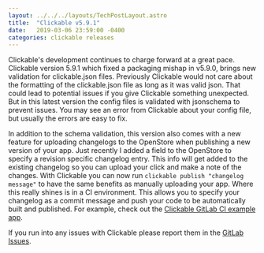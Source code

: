 ```yaml
---
layout: ../../../layouts/TechPostLayout.astro
title:  "Clickable v5.9.1"
date:   2019-03-06 23:59:00 -0400
categories: clickable releases
---
```


Clickable's development continues to charge forward at a great pace. Clickable
version 5.9.1 which fixed a packaging mishap in v5.9.0, brings new validation
for clickable.json files. Previously Clickable would not care about the
formatting of the clickable.json file as long as it was valid json. That
could lead to potential issues if you give Clickable something unexpected.
But in this latest version the config files is validated with jsonschema to
prevent issues. You may see an error from Clickable about your config file,
but usually the errors are easy to fix.

In addition to the schema validation, this version also comes with a new feature
for uploading changelogs to the OpenStore when publishing a new version of your
app. Just recently I added a field to the OpenStore to specify a revision
specific changelog entry. This info will get added to the existing changelog
so you can upload your click and make a note of the changes. With Clickable
you can now run `clickable publish "changelog message"` to have the same
benefits as manually uploading your app. Where this really shines is in a CI
environment. This allows you to specify your changelog as a commit message
and push your code to be automatically built and published. For example,
check out the [Clickable GitLab CI example app](https://gitlab.com/clickable/clickable-gitlab-ci-test/blob/master/.gitlab-ci.yml#L7).

If you run into any issues with Clickable please report them in the
[GitLab Issues](https://gitlab.com/clickable/clickable/issues).
